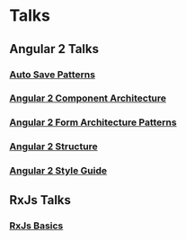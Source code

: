 # Talks

## Angular 2 Talks

### [Auto Save Patterns](Angular2/auto-save/auto-save.md)

### [Angular 2 Component Architecture](Angular2/component-architecture/component-architecture.md)

### [Angular 2 Form Architecture Patterns](Angular2/forms/angular-2-forms.md)

### [Angular 2 Structure](Angular2/structure-overview/structure-overview.md)

### [Angular 2 Style Guide](Angular2/style-guide/angular-2-style-guide.md)

## RxJs Talks

### [RxJs Basics](RxJs/basics/basics.md)
